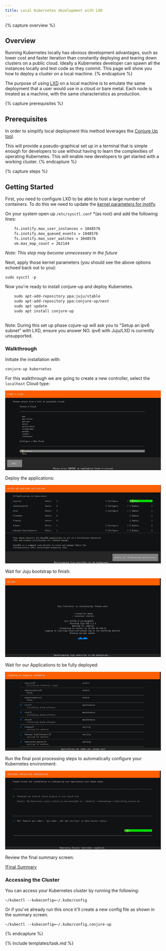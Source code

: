 ```yaml
---
title: Local Kubernetes development with LXD
---
```


{% capture overview %}
## Overview

Running Kubernetes locally has obvious development advantages, such as lower cost and faster iteration than constantly deploying and tearing down clusters on a public cloud. Ideally a Kubernetes developer can spawn all the instances locally and test code as they commit. This page will show you how to deploy a cluster on a local machine.
{% endcapture %}

The purpose of using [LXD](https://linuxcontainers.org/lxd/) on a local machine is to emulate the same deployment that a user would use in a cloud or bare metal. Each node is treated as a machine, with the same characteristics as production.

{% capture prerequisites %}
## Prerequisites

In order to simplify local deployment this method leverages the [Conjure Up tool](
http://conjure-up.io/). 

This will provide a pseudo-graphical set up in a terminal that is simple enough for developers to use without having to learn the complexities of operating Kubernetes. This will enable new developers to get started with a working cluster.
{% endcapture %}

{% capture steps %}
## Getting Started

First, you need to configure LXD to be able to host a large number of containers. To do this we need to update the [kernel parameters for inotify](https://github.com/lxc/lxd/blob/master/doc/production-setup.md#etcsysctlconf).

On your system open up `/etc/sysctl.conf` *(as root) and add the following lines:

```
    fs.inotify.max_user_instances = 1048576
    fs.inotify.max_queued_events = 1048576
    fs.inotify.max_user_watches = 1048576
    vm.max_map_count = 262144
```

_Note: This step may become unnecessary in the future_

Next, apply those kernel parameters (you should see the above options echoed back out to you):
    
    sudo sysctl -p
   
Now you're ready to install conjure-up and deploy Kubernetes.
    
```
    sudo apt-add-repository ppa:juju/stable
    sudo apt-add-repository ppa:conjure-up/next
    sudo apt update
    sudo apt install conjure-up
    
```

Note: During this set up phase cojure-up will ask you to "Setup an ipv6 subnet" with LXD, ensure you answer NO. ipv6 with Juju/LXD is currently unsupported.

### Walkthrough

Initiate the installation with:

    conjure-up kubernetes

For this walkthrough we are going to create a new controller, select the `localhost` Cloud type:

![Select Cloud](/images/docs/ubuntu/00-select-cloud.png)

Deploy the applications:

![Deploy Applications](/images/docs/ubuntu/01-deploy.png)

Wait for Juju bootstrap to finish:

![Bootstrap](/images/docs/ubuntu/02-bootstrap.png)

Wait for our Applications to be fully deployed:

![Waiting](/images/docs/ubuntu/03-waiting.png)

Run the final post processing steps to automatically configure your Kubernetes environment:

![Postprocessing](/images/docs/ubuntu/04-postprocessing.png)

Review the final summary screen:

[!Final Summary](/images/docs/ubuntu/05-final-summary.png)

### Accessing the Cluster 

You can access your Kubernetes cluster by running the following:
    
    
    ~/kubectl --kubeconfig=~/.kube/config
    

Or if you've already run this once it'll create a new config file as shown in the summary screen.
    
    
    ~/kubectl --kubeconfig=~/.kube/config.conjure-up
    
{% endcapture %}

{% include templates/task.md %}


